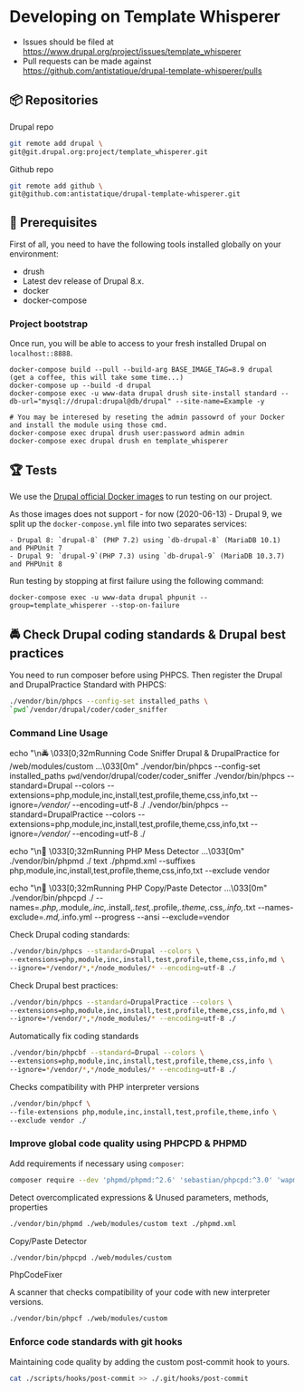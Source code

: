 # Developing on Template Whisperer

* Issues should be filed at
https://www.drupal.org/project/issues/template_whisperer
* Pull requests can be made against
https://github.com/antistatique/drupal-template-whisperer/pulls

## 📦 Repositories

Drupal repo

  ```bash
  git remote add drupal \
  git@git.drupal.org:project/template_whisperer.git
  ```

Github repo

  ```bash
  git remote add github \
  git@github.com:antistatique/drupal-template-whisperer.git
  ```

## 🔧 Prerequisites

First of all, you need to have the following tools installed globally
on your environment:

  * drush
  * Latest dev release of Drupal 8.x.
  * docker
  * docker-compose
  
### Project bootstrap

Once run, you will be able to access to your fresh installed Drupal on `localhost::8888`.

    docker-compose build --pull --build-arg BASE_IMAGE_TAG=8.9 drupal
    (get a coffee, this will take some time...)
    docker-compose up --build -d drupal
    docker-compose exec -u www-data drupal drush site-install standard --db-url="mysql://drupal:drupal@db/drupal" --site-name=Example -y
    
    # You may be interesed by reseting the admin passowrd of your Docker and install the module using those cmd.
    docker-compose exec drupal drush user:password admin admin
    docker-compose exec drupal drush en template_whisperer

## 🏆 Tests

We use the [Drupal official Docker images](https://hub.docker.com/_/drupal/) to run testing on our project.

As those images does not support - for now (2020-06-13) - Drupal 9, we split up the `docker-compose.yml` file into
two separates services:

    - Drupal 8: `drupal-8` (PHP 7.2) using `db-drupal-8` (MariaDB 10.1) and PHPUnit 7
    - Drupal 9: `drupal-9`(PHP 7.3) using `db-drupal-9` (MariaDB 10.3.7) and PHPUnit 8

Run testing by stopping at first failure using the following command:

    docker-compose exec -u www-data drupal phpunit --group=template_whisperer --stop-on-failure

## 🚔 Check Drupal coding standards & Drupal best practices

You need to run composer before using PHPCS. Then register the Drupal
and DrupalPractice Standard with PHPCS:

  ```bash
  ./vendor/bin/phpcs --config-set installed_paths \
  `pwd`/vendor/drupal/coder/coder_sniffer
  ```

### Command Line Usage

echo "\n🚔  \033[0;32mRunning Code Sniffer Drupal & DrupalPractice for /web/modules/custom ...\033[0m"
./vendor/bin/phpcs --config-set installed_paths `pwd`/vendor/drupal/coder/coder_sniffer
./vendor/bin/phpcs --standard=Drupal --colors --extensions=php,module,inc,install,test,profile,theme,css,info,txt --ignore=*/vendor/* --encoding=utf-8 ./
./vendor/bin/phpcs --standard=DrupalPractice --colors --extensions=php,module,inc,install,test,profile,theme,css,info,txt --ignore=*/vendor/* --encoding=utf-8 ./

echo "\n💩  \033[0;32mRunning PHP Mess Detector ...\033[0m"
./vendor/bin/phpmd ./ text ./phpmd.xml --suffixes php,module,inc,install,test,profile,theme,css,info,txt --exclude vendor

echo "\n🛂  \033[0;32mRunning PHP Copy/Paste Detector ...\033[0m"
./vendor/bin/phpcpd ./ --names=*.php,*.module,*.inc,*.install,*.test,*.profile,*.theme,*.css,*.info,*.txt --names-exclude=*.md,*.info.yml --progress --ansi --exclude=vendor

Check Drupal coding standards:

  ```bash
  ./vendor/bin/phpcs --standard=Drupal --colors \
  --extensions=php,module,inc,install,test,profile,theme,css,info,md \
  --ignore=*/vendor/*,*/node_modules/* --encoding=utf-8 ./
  ```

Check Drupal best practices:

  ```bash
  ./vendor/bin/phpcs --standard=DrupalPractice --colors \
  --extensions=php,module,inc,install,test,profile,theme,css,info,md \
  --ignore=*/vendor/*,*/node_modules/* --encoding=utf-8 ./
  ```

Automatically fix coding standards

  ```bash
  ./vendor/bin/phpcbf --standard=Drupal --colors \
  --extensions=php,module,inc,install,test,profile,theme,css,info \
  --ignore=*/vendor/*,*/node_modules/* --encoding=utf-8 ./
  ```

Checks compatibility with PHP interpreter versions

  ```bash
  ./vendor/bin/phpcf \
  --file-extensions php,module,inc,install,test,profile,theme,info \
  --exclude vendor ./
  ```

### Improve global code quality using PHPCPD & PHPMD

Add requirements if necessary using `composer`:

  ```bash
  composer require --dev 'phpmd/phpmd:^2.6' 'sebastian/phpcpd:^3.0' 'wapmorgan/php-code-fixer:^2.0'
  ```

Detect overcomplicated expressions & Unused parameters, methods, properties

  ```bash
  ./vendor/bin/phpmd ./web/modules/custom text ./phpmd.xml
  ```

Copy/Paste Detector

  ```bash
  ./vendor/bin/phpcpd ./web/modules/custom
  ```

PhpCodeFixer

  A scanner that checks compatibility of your code with new interpreter versions.

  ```bash
  ./vendor/bin/phpcf ./web/modules/custom
  ```

### Enforce code standards with git hooks

Maintaining code quality by adding the custom post-commit hook to yours.

  ```bash
  cat ./scripts/hooks/post-commit >> ./.git/hooks/post-commit
  ```
